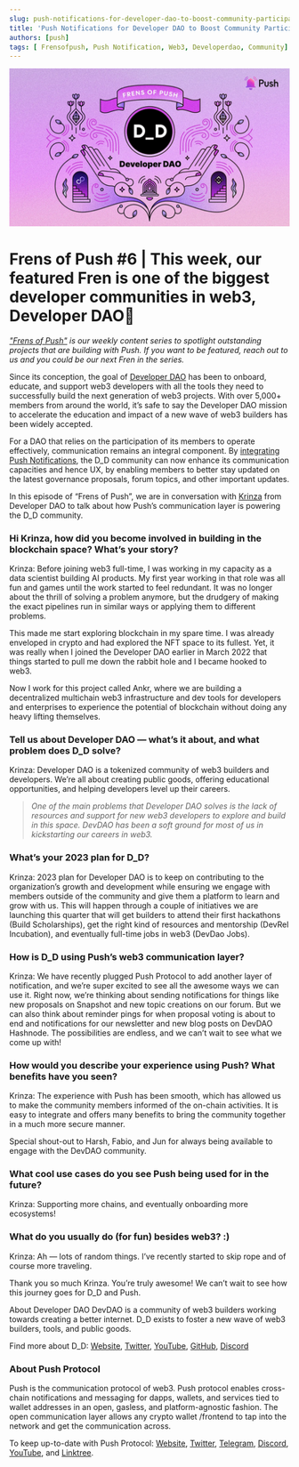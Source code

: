 ```yaml
---
slug: push-notifications-for-developer-dao-to-boost-community-participation
title: 'Push Notifications for Developer DAO to Boost Community Participation🚀'
authors: [push]
tags: [ Frensofpush, Push Notification, Web3, Developerdao, Community]
---
```

![Docusaurus Image](./cover-image.webp)

<!--truncate-->

# Frens of Push #6 | This week, our featured Fren is one of the biggest developer communities in web3, Developer DAO🎉

<i>
    <a href='https://medium.com/push-protocol/tagged/frensofpush'>"Frens of Push"</a> is our weekly content series to spotlight outstanding projects that are building with Push. If you want to be featured, reach out to us and you could be our next Fren in the series.
</i>

Since its conception, the goal of [Developer DAO](https://www.developerdao.com/) has been to onboard, educate, and support web3 developers with all the tools they need to successfully build the next generation of web3 projects. With over 5,000+ members from around the world, it’s safe to say the Developer DAO mission to accelerate the education and impact of a new wave of web3 builders has been widely accepted.

For a DAO that relies on the participation of its members to operate effectively, communication remains an integral component. By [integrating Push Notifications](https://medium.com/push-protocol/developer-dao-x-push-enhancing-ux-through-web3-communication-tools-7538b5656d43), the D_D community can now enhance its communication capacities and hence UX, by enabling members to better stay updated on the latest governance proposals, forum topics, and other important updates.

In this episode of “Frens of Push”, we are in conversation with [Krinza](https://twitter.com/kayprasla) from Developer DAO to talk about how Push’s communication layer is powering the D_D community.

### Hi Krinza, how did you become involved in building in the blockchain space? What’s your story?
Krinza: Before joining web3 full-time, I was working in my capacity as a data scientist building AI products. My first year working in that role was all fun and games until the work started to feel redundant. It was no longer about the thrill of solving a problem anymore, but the drudgery of making the exact pipelines run in similar ways or applying them to different problems.

This made me start exploring blockchain in my spare time. I was already enveloped in crypto and had explored the NFT space to its fullest. Yet, it was really when I joined the Developer DAO earlier in March 2022 that things started to pull me down the rabbit hole and I became hooked to web3.

Now I work for this project called 
Ankr, where we are building a decentralized multichain web3 infrastructure and dev tools for developers and enterprises to experience the potential of blockchain without doing any heavy lifting themselves.

### Tell us about Developer DAO — what’s it about, and what problem does D_D solve?
Krinza: Developer DAO is a tokenized community of web3 builders and developers. We’re all about creating public goods, offering educational opportunities, and helping developers level up their careers.

<blockquote><i>One of the main problems that Developer DAO solves is the lack of resources and support for new web3 developers to explore and build in this space. DevDAO has been a soft ground for most of us in kickstarting our careers in web3.</i></blockquote>

### What’s your 2023 plan for D_D?
Krinza: 2023 plan for Developer DAO is to keep on contributing to the organization’s growth and development while ensuring we engage with members outside of the community and give them a platform to learn and grow with us. This will happen through a couple of initiatives we are launching this quarter that will get builders to attend their first hackathons (Build Scholarships), get the right kind of resources and mentorship (DevRel Incubation), and eventually full-time jobs in web3 (DevDao Jobs).

### How is D_D using Push’s web3 communication layer?
Krinza: We have recently plugged Push Protocol to add another layer of notification, and we’re super excited to see all the awesome ways we can use it. Right now, we’re thinking about sending notifications for things like new proposals on Snapshot and new topic creations on our forum. But we can also think about reminder pings for when proposal voting is about to end and notifications for our newsletter and new blog posts on DevDAO Hashnode. The possibilities are endless, and we can’t wait to see what we come up with!

### How would you describe your experience using Push? What benefits have you seen?
Krinza: The experience with Push has been smooth, which has allowed us to make the community members informed of the on-chain activities. It is easy to integrate and offers many benefits to bring the community together in a much more secure manner.

Special shout-out to Harsh, Fabio, and Jun for always being available to engage with the DevDAO community.

### What cool use cases do you see Push being used for in the future?
Krinza: Supporting more chains, and eventually onboarding more ecosystems!

### What do you usually do (for fun) besides web3? :)
Krinza: Ah — lots of random things. I’ve recently started to skip rope and of course more traveling.

Thank you so much Krinza. You’re truly awesome! We can’t wait to see how this journey goes for D_D and Push.

About Developer DAO
DevDAO is a community of web3 builders working towards creating a better internet. D_D exists to foster a new wave of web3 builders, tools, and public goods.

Find more about D_D: [Website](https://www.developerdao.com/), [Twitter](https://twitter.com/developer_dao/), [YouTube](https://www.youtube.com/c/DeveloperDAO), [GitHub](https://github.com/Developer-DAO), [Discord](https://discord.com/invite/devdao)

### About Push Protocol

Push is the communication protocol of web3. Push protocol enables cross-chain notifications and messaging for dapps, wallets, and services tied to wallet addresses in an open, gasless, and platform-agnostic fashion. The open communication layer allows any crypto wallet /frontend to tap into the network and get the communication across.

To keep up-to-date with Push Protocol: [Website](https://push.org/), [Twitter](https://twitter.com/pushprotocol), [Telegram](https://t.me/epnsproject), [Discord](https://discord.gg/pushprotocol), [YouTube](https://www.youtube.com/c/EthereumPushNotificationService), and [Linktree](https://linktr.ee/pushprotocol).